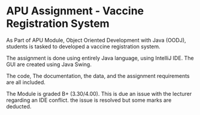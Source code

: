 # APU Assignment - Vaccine Registration System

As Part of APU Module, Object Oriented Development with Java (OODJ), students is tasked to developed a vaccine registration system.

The assignment is done using entirely Java language, using IntelliJ IDE. The GUI are created using Java Swing.

The code, The documentation, the data, and the assignment requirements are all included.

The Module is graded B+ (3.30/4.00). This is due an issue with the lecturer regarding an IDE conflict. the issue is resolved but some marks are deducted.
